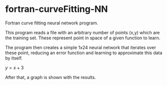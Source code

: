 # fortran-curveFitting-NN
Fortran curve fitting neural network program.

This program reads a file with an arbitrary number of points (x,y) which are the training set. These represent point in space of a given function to learn. 

The program then creates a simple 1x24 neural network that iterates over these point, reducing an error function and learning to approximate this data by itself. 

$y = x + 3$

After that, a graph is shown with the results. 
